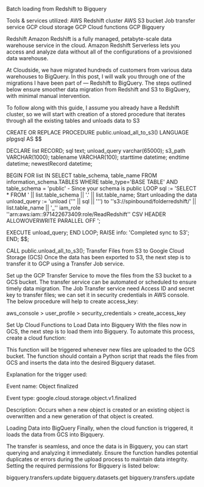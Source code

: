 Batch loading from Redshift to Bigquery

Tools & services utilized:
AWS Redshift cluster
AWS S3 bucket
Job transfer service
GCP cloud storage
GCP Cloud functions
GCP Bigquery

Redshift
	Amazon Redshift is a fully managed, petabyte-scale data warehouse service in the cloud. Amazon Redshift Serverless lets you access and analyze data without all of the configurations of a provisioned data warehouse. 

At Cloudside, we have migrated hundreds of customers from various data warehouses to BigQuery. In this post, I will walk you through one of the migrations I have been part of — Redshift to BigQuery. The steps outlined below ensure smoother data migration from Redshift and S3 to BigQuery, with minimal manual intervention.

To follow along with this guide, I assume you already have a Redshift cluster, so we will start with creation of a stored procedure that iterates through all the existing tables and unloads data to S3


CREATE OR REPLACE PROCEDURE public.unload_all_to_s3()
LANGUAGE plpgsql
AS $$

DECLARE
list RECORD;
sql text;
unload_query varchar(65000);
s3_path VARCHAR(1000);
tablename VARCHAR(100);
starttime datetime;
endtime datetime;
newestRecord datetime;

BEGIN
FOR list IN
SELECT table_schema,
table_name
FROM information_schema.TABLES
WHERE table_type='BASE TABLE'
AND table_schema = 'public' - Since your schema is public
LOOP
sql := 'SELECT * FROM ' || list.table_schema || '.' || list.table_name;
 Start unloading the data
unload_query := 'unload (''' || sql || ''') to
''s3://spinbound/folderredshift/' || list.table_name || '_''
iam_role ''arn:aws:iam::971422673409:role/ReadRedshift''
CSV
HEADER
ALLOWOVERWRITE
PARALLEL OFF ';

EXECUTE unload_query;
END LOOP;
RAISE info: 'Completed sync to S3';
END;
$$;



CALL public.unload_all_to_s3();
Transfer Files from S3 to Google Cloud Storage (GCS)
Once the data has been exported to S3, the next step is to transfer it to GCP using a Transfer Job service.

Set up the GCP Transfer Service to move the files from the S3 bucket to a GCS bucket.
The transfer service can be automated or scheduled to ensure timely data migration.
The Job Transfer service need Access ID and secret key to transfer files; we can set it in security credentials in AWS console.
The below procedure will help to create access_key:

aws_console > user_profile > security_credentials > create_access_key

Set Up Cloud Functions to Load Data into Bigquery
With the files now in GCS, the next step is to load them into Bigquery. To automate this process, create a cloud function:

This function will be triggered whenever new files are uploaded to the GCS bucket.
The function should contain a Python script that reads the files from GCS and inserts the data into the desired Bigquery dataset.

Explanation for the trigger used:

Event name: Object finalized

Event type: google.cloud.storage.object.v1.finalized

Description: Occurs when a new object is created or an existing object is overwritten and a new generation of that object is created.

Loading Data into BigQuery
Finally, when the cloud function is triggered, it loads the data from GCS into Bigquery.

The transfer is seamless, and once the data is in Bigquery, you can start querying and analyzing it immediately.
Ensure the function handles potential duplicates or errors during the upload process to maintain data integrity.
Setting the required permissions for Bigquery is listed below:

bigquery.transfers.update
bigquery.datasets.get
bigquery.transfers.update
